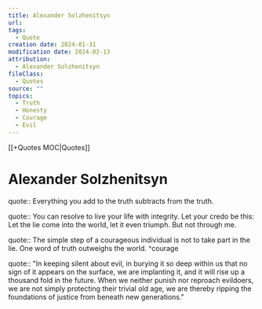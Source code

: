 ```yaml
---
title: Alexander Solzhenitsyn
url: 
tags:
  - Quote
creation date: 2024-01-31
modification date: 2024-02-13
attribution:
  - Alexander Solzhenitsyn
fileClass:
  - Quotes
source: ""
topics:
  - Truth
  - Honesty
  - Courage
  - Evil
---
```


[[+Quotes MOC|Quotes]]

# Alexander Solzhenitsyn

quote:: Everything you add to the truth subtracts from the truth.

quote:: You can resolve to live your life with integrity. Let your credo be this: Let the lie come into the world, let it even triumph. But not through me.

quote:: The simple step of a courageous individual is not to take part in the lie. One word of truth outweighs the world. ^courage

quote:: "In keeping silent about evil, in burying it so deep within us that no sign of it appears on the surface, we are implanting it, and it will rise up a thousand fold in the future. When we neither punish nor reproach evildoers, we are not simply protecting their trivial old age, we are thereby ripping the foundations of justice from beneath new generations."  
